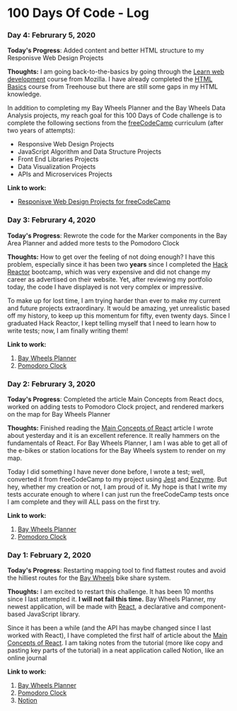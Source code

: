 # 100 Days Of Code - Log

### Day 4: Februrary 5, 2020

**Today's Progress**: Added content and better HTML structure to my Responisve Web Design Projects

**Thoughts:** I am going back-to-the-basics by going through the [Learn web development](https://developer.mozilla.org/en-US/docs/Learn) course from Mozilla. I have already completed the [HTML Basics](https://teamtreehouse.com/library/html-basics-2) course from Treehouse but there are still some gaps in my HTML knowledge.

In addition to completing my Bay Wheels Planner and the Bay Wheels Data Analysis projects, my reach goal for this 100 Days of Code challenge is to complete the following sections from the [freeCodeCamp](https://www.freecodecamp.org/) curriculum (after two years of attempts):
- Responsive Web Design Projects
- JavaScript Algorithm and Data Structure Projects
- Front End Libraries Projects
- Data Visualization Projects
- APIs and Microservices Projects


**Link to work:**
- [Responisve Web Design Projects for freeCodeCamp](https://github.com/iccir919/fcc-responsive-web-design-projects)


### Day 3: Februrary 4, 2020

**Today's Progress**: Rewrote the code for the Marker components in the Bay Area Planner and added more tests to the Pomodoro Clock

**Thoughts:** How to get over the feeling of not doing enough? I have this problem, especially since it has been two **years** since I completed the [Hack Reactor](https://www.hackreactor.com/) bootcamp, which was very expensive and did not change my career as advertised on their website. Yet, after reviewing my portfolio today, the code I have displayed is not very complex or impressive.

To make up for lost time, I am trying harder than ever to make my current and future projects extraordinary. It would be amazing, yet unrealistic based off my history, to keep up this momentum for fifty, even twenty days. Since I graduated Hack Reactor, I kept telling myself that I need to learn how to write tests; now, I am finally writing them!


**Link to work:**
1. [Bay Wheels Planner](https://github.com/iccir919/bay-wheels-planner)
2. [Pomodoro Clock](https://github.com/iccir919/pomodoro-clock)

### Day 2: Februrary 3, 2020

**Today's Progress**: Completed the article Main Concepts from React docs, worked on adding tests to Pomodoro Clock project, and rendered markers on the map for Bay Wheels Planner

**Thoughts:**
Finished reading the [Main Concepts of React](https://reactjs.org/docs/hello-world.html) article I wrote about yesterday and it is an excellent reference. It really hammers on the fundamentals of React. For Bay Wheels Planner, I am I was able to get all of the e-bikes or station locations for the Bay Wheels system to render on my map.

Today I did something I have never done before, I wrote a test; well, converted it from freeCodeCamp to my project using [Jest](https://jestjs.io/) and [Enzyme](https://airbnb.io/enzyme/). But hey, whether my creation or not, I am proud of it. My hope is that I write my tests accurate enough to where I can just run the freeCodeCamp tests once I am complete and they will ALL pass on the first try.

**Link to work:**
1. [Bay Wheels Planner](https://github.com/iccir919/bay-wheels-planner)
2. [Pomodoro Clock](https://github.com/iccir919/pomodoro-clock)

### Day 1: February 2, 2020

**Today's Progress**: Restarting mapping tool to find flattest routes and avoid the hilliest routes for the [Bay Wheels](https://www.lyft.com/bikes/bay-wheels) bike share system.

**Thoughts:**
I am excited to restart this challenge. It has been 10 months since I last attempted it. **I will not fail this time.** Bay Wheels Planner, my newest application, will be made with [React](https://reactjs.org/), a declarative and component-based JavaScript library. 

Since it has been a while (and the API has maybe changed since I last worked with React), I have completed the first half of article about the [Main Concepts of React](https://reactjs.org/docs/hello-world.html). I am taking notes from the tutorial (more like copy and pasting key parts of the tutorial) in a neat application called Notion, like an online journal

**Link to work:**

1. [Bay Wheels Planner](https://github.com/iccir919/bay-wheels-planner)
2. [Pomodoro Clock](https://github.com/iccir919/pomodoro-clock)
3. [Notion](https://www.notion.so/)
